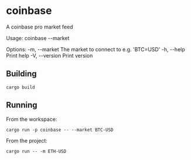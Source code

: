 # coinbase 
A coinbase pro market feed

Usage: coinbase --market <MARKET>

Options:
  -m, --market <MARKET>  The market to connect to e.g. 'BTC=USD'
  -h, --help             Print help
  -V, --version          Print version


## Building
```
cargo build
```

## Running
From the workspace:
```
cargo run -p coinbase -- --market BTC-USD
```


From the project:
```
cargo run -- -m ETH-USD
```

